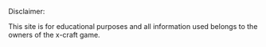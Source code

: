 Disclaimer:

This site is for educational purposes and all information used belongs to the owners of the x-craft game. 